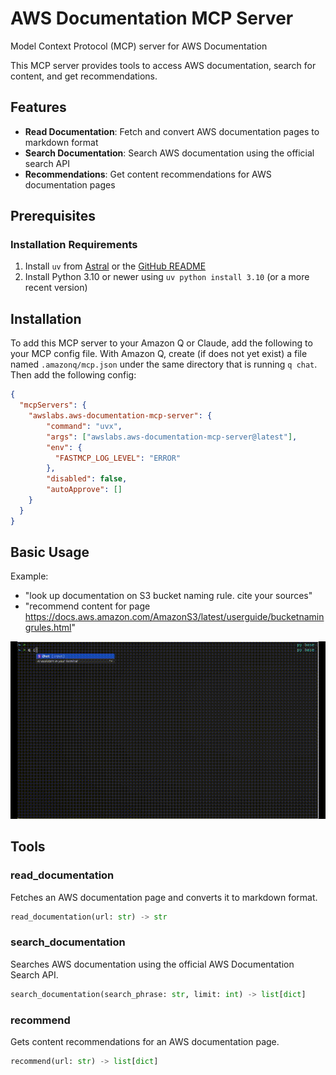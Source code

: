 # AWS Documentation MCP Server

Model Context Protocol (MCP) server for AWS Documentation

This MCP server provides tools to access AWS documentation, search for content, and get recommendations.

## Features

- **Read Documentation**: Fetch and convert AWS documentation pages to markdown format
- **Search Documentation**: Search AWS documentation using the official search API
- **Recommendations**: Get content recommendations for AWS documentation pages

## Prerequisites

### Installation Requirements

1. Install `uv` from [Astral](https://docs.astral.sh/uv/getting-started/installation/) or the [GitHub README](https://github.com/astral-sh/uv#installation)
2. Install Python 3.10 or newer using `uv python install 3.10` (or a more recent version)

## Installation

To add this MCP server to your Amazon Q or Claude, add the following to your MCP config file. With Amazon Q, create (if does not yet exist) a file named `.amazonq/mcp.json` under the same directory that is running `q chat`. Then add the following config:

```json
{
  "mcpServers": {
    "awslabs.aws-documentation-mcp-server": {
        "command": "uvx",
        "args": ["awslabs.aws-documentation-mcp-server@latest"],
        "env": {
          "FASTMCP_LOG_LEVEL": "ERROR"
        },
        "disabled": false,
        "autoApprove": []
    }
  }
}
```

## Basic Usage
Example:
 - "look up documentation on S3 bucket naming rule. cite your sources"
 - "recommend content for page https://docs.aws.amazon.com/AmazonS3/latest/userguide/bucketnamingrules.html"

![AWS Documentation MCP Demo](https://github.com/awslabs/mcp/blob/main/src/aws-documentation-mcp-server/basic-usage.gif?raw=true)



## Tools

### read_documentation

Fetches an AWS documentation page and converts it to markdown format.

```python
read_documentation(url: str) -> str
```

### search_documentation

Searches AWS documentation using the official AWS Documentation Search API.

```python
search_documentation(search_phrase: str, limit: int) -> list[dict]
```

### recommend

Gets content recommendations for an AWS documentation page.

```python
recommend(url: str) -> list[dict]
```
